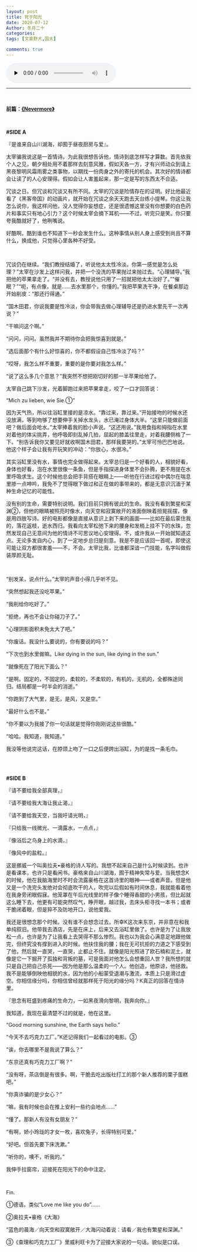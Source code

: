 ```yaml
---
layout: post
title: 死于阳光
date: 2020-07-12
Author: 冬月二十
categories: 
tags: [文豪野犬,国太]

comments: true
--- 
```


<audio id="audio" controls="" preload="none">
      <source id="mp3" src="https://music.163.com/#/song?id=350127">
      </audio>

***

<br>

**前篇：[《Nevermore》](https://fuyutsuki7221.github.io/bury-in-lake/nevermore/)**

<br>


**#SIDE A**

『是谁来自山川湖海，却囿于昼夜厨房与爱』。

太宰骗我说这是一首情诗。为此我很想告诉他，情诗到底怎样写才算数。首先依我个人之见，朝夕相处用不着那样去刻意风雅，假如天各一方，才有兴师动众到请上黑夜黎明风霜雨雾之类事物，以期找一份肉身之外的寄托的机会。其次好的情诗都会让读了的人心安理得。假如会让人害羞起来，那一定是写的东西太不合适。

冗谈之日。但冗谈和冗谈又有所不同。太宰的冗谈是险情存在的证明。好比他最近看了《黑客帝国》的动画片，就开始在冗谈之余天天跑去天台练小提琴。你这让我怎么说你，我这样问他，没人觉得你妄想症，还是很遗憾这里没有你想要的白色药片和事实只有地心引力？这个时候太宰会摘下耳机——不过，听完只是笑。你只要夸我酷就好了，他咧嘴说。

好酷啊。酷到谁也不知道下一秒会发生什么。这种事情从别人身上感受到尚且不算什么，换成他，只觉得心里各种不好受。

<br>

冗谈仍在继续。“我们教授结婚了，听说他太太性冷淡。你第一感觉是怎么处理？”太宰在沙发上这样问我，并把一个没洗的苹果抛过来抛过去。“心理辅导。”我把他的苹果拿走了。“并没有去，教授说他只用了一招就把他太太治好了。”“催眠？”“呃，有点像，就是……去水里那个，你懂的。”我把苹果洗干净，在餐桌那边开始削皮：“那还行得通。”

“国木田君，你说我要是性冷淡，你会带我去做心理辅导还是扔进水里先干一次再说？”

“干嘛问这个啊。”

“问问，问问。虽然我并不期待你会把我惊喜到就是。”

“选后面那个有什么好惊喜的，你不都假设自己性冷淡了吗？”

“哎呀，我怎么样不重要，重要的是你要对我怎么样。”

“说了这么多几个意思？”我突然不想把刚切好的那一半苹果给他了。

太宰自己跳下沙发，光着脚跑过来把苹果拿走，咬了一口才回答说：

“Mich zu lieben, wie Sie.①”

因为天气热，所以往浴缸里接的是凉水。“靠过来，靠过来。”开始接吻的时候水还没放满，等到吻够了想要伸手关掉水龙头，水已淹过身体大半。“这里只能做前面吧？做后面会呛水。”太宰捧着我的脸小声说。“这还用说。”我用食指和拇指在水里对着他的体尖挑弄，他呼吸即刻乱掉几拍，屈起的膝盖往里走，对着我腰侧格了一下。“别告诉我你又要见好就收啊国木田君，那样我要哭的。”太宰可怜巴巴地说。他这个样子会让我有开玩笑的冲动：“你放心，水很冷。”

其实浴缸里没有水，事情也完全做得起来。太宰总归是一个好看的人，相貌好看，身体也好看，泡在水里很像一条鱼，但是手指探进身体里不会扑腾，更不用提在水里呼吸求生。这个时候他总会把手背搭在眼睛上——听他在行进过程中偶尔在喘息里掺一点呻吟，我免不了觉得眼下做过和正在做的事带来的，都是无意识沉湎于某种生命记忆的可能性。

没有别的生命，需要特别说明。我们目前只拥有彼此的生命。我没有看到繁星和深渊②，但他的眼睛被照亮时像水，向天空和寂寞敞开的液面倒映着扭晃摇摆，像是用四肢写诗。好的电影都像是直接从意识上剥下来的画面——比如在最后蒙住我的，落花返枝，逝水西归。我看向太宰松弛下来的腰身和发梢上挂不下的水珠，忽然发现自己无意间为他的情诗不可思议地心安理得。不，或许我从一开始就知道这点。无论多发自内心，到了一定地步总归是刻意。我是不是应该回一首呢，即使这可能让双方都很害羞——不，不会。太宰比我，比谁都深谙一门技能，名字叫做假装厚颜无耻。

<br>

“别发呆，说点什么。”太宰的声音小得几乎听不见。

“突然想起我还没吃苹果。”

“我削给你吃好了。”

“拒绝，再也不会让你碰刀子了。”

“心理阴影面积未免太大了吧。”

“你废话。我没什么要说的，你有要说的吗？”

“下次也到水里做嘛。Like dying in the sun, like dying in the sun.”

“就像死在了阳光下面么？”

“是啊。固定的，不固定的，柔软的，不柔软的，有机的，无机的，全都殊途同归。结局都是一时半会的消逝。”

“你跑到了大气里，是无，是风，又是空。”

“最好什么也不是。”

“你不要以为我接了你一句话就是觉得你刚刚说这些很酷。”

“哈哈。我知道，我知道。”

我没等他说完这话，在脖颈上吻了一口之后便跨出浴缸，为的是找一条毛巾。

<br>
<br>

**#SIDE B**

『请不要给我全部真理，』

『请不要给我大海让我止渴，』

『请不要给我天空，当我吁请光明，』

『只给我一线微光、一滴露水，一点点，』

『像浴后之鸟身上的水滴，』

『像风中的盐粒。』

这是挪威一个叫奥拉夫•豪格的诗人写的。我想不起来自己是什么时候读到。也许是看课本，也许只是看闲书。豪格来自山川湖海，囿于精神失常与爱。当我想念K的时候，他在我脑海里时不时会流露豪格在这首诗里的眼神——或者声音。但是他又是一个洗完头发绝对会彻底吹干的人，吹完以后假如有时间休息，我就能看着他在我身旁闭眼假寐。他笼罩在午后光线里的样子像个睡得香甜的小男孩，但比起就这么睡下去，他更有可能突然叹气，睁开眼，越过我，去床头柜寻找一本书；或者干脆闭着眼，但是猝不及防地开口，说他爱我。

我还是很想念那个时候。没有谁不会想念过去。所幸K这次来东京，并非意在和我单纯叙旧。他带我去酒店，先是在床上，后来又去浴缸里做了。也许是为了让我放松一点，也许是为了让我看上去哭得不那么惨烈。我也以为我会心满意足地跟他做完，但终究没有撑到进入的时候。他扶住我的腰；我在无可抗拒的力道之下感受到了他，然后就一直哭，一直哭，止都止不住。就像是阳光照进了欧石楠和泥土，就像是它一下掘开了孤独和背叛的墓，可是我面对他怎么会想重回人世？我所想的就只是自己把自己杀死——因为他是那么温柔的一个人。他创造，他原谅，他拯救。我不是能够倒映他相貌的水，因为他的小船蒙受退潮与激流，本质上只是滑过虚空。你相信缘分吗，你相信曾经就那样死于阳光的缘分吗？K真正的回答在情诗里。

『思念有旺盛到疼痛的生命力，一如黑夜滑向黎明，我奔向你。』

我知道，我现在最清楚不过的就是，他在这里。

“Good morning sunshine, the Earth says hello.”

“今天不去巧克力工厂。”K还记得我们一起看过的电影。③

“诶，你去哪里不是我说了算么？”

“东京还真有巧克力工厂啊？”

“没有呀，茶店倒是有很多。啊，干脆去吃出版社打工的那个新人推荐的栗子蛋糕吧。”

“你真诈骗的是少女心？”

“嘛，我有时候也会在推上安利一些约会地点……”

“懂了。那新人有没有女朋友？”

“有啊，娇小玲珑的才女一枚，喜欢兔子，长得特别可爱。”

“好吧。但首先要下床洗漱。”

“听你的，噢不，听我的。”

我伸手拉窗帘，迎接死在阳光下的命中注定。

<br>

Fin.

①德语。类似“Love me like you do”……

②奥拉夫•豪格《大海》

“蓝色的晨海／向天空和寂寞敞开／大海闪动着说：请看／我也有繁星和深渊。”

③《查理和巧克力工厂》里威利旺卡为了迎接大家说的一句话。貌似是口误。
